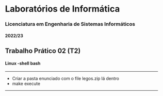 # Laboratórios de Informática
### Licenciatura em Engenharia de Sistemas Informáticos
#### 2022/23

## Trabalho Prático 02 (T2)
#### Linux -shell bash

***

- Criar a pasta enunciado com o file legos.zip lá dentro
- make execute

***
